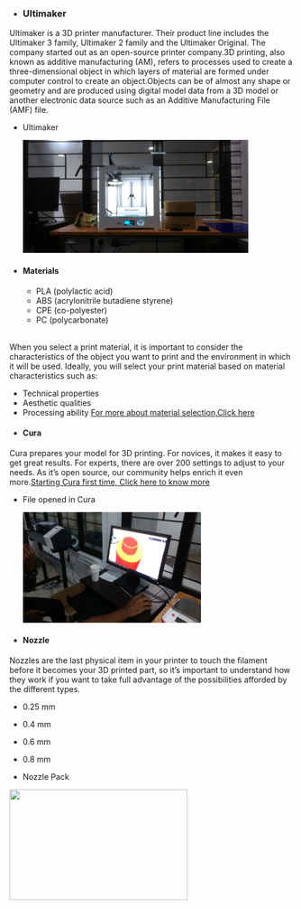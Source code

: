 - ### Ultimaker
Ultimaker is a 3D printer manufacturer. Their product line includes the Ultimaker 3 family, Ultimaker 2 family and the Ultimaker Original. The company started out as an open-source printer company.3D printing, also known as additive manufacturing (AM), refers to processes used to create a three-dimensional object in which layers of material are formed under computer control to create an object.Objects can be of almost any shape or geometry and are produced using digital model data from a 3D model or another electronic data source such as an Additive Manufacturing File (AMF) file.
  - Ultimaker
  
    <img src="um.jpg" height="200" width="400">
- #### Materials
  - PLA (polylactic acid)
  - ABS (acrylonitrile butadiene styrene)
  - CPE (co-polyester)
  - PC (polycarbonate)
<br>
When you select a print material, it is important to consider the characteristics of the object you want to print and the environment in which it will be used. Ideally, you will select your print material based on material characteristics such as:

  - Technical properties
  - Aesthetic qualities
  - Processing ability
[For more about material selection,Click here](https://ultimaker.com/en/resources/50296-which-material-should-i-use)
- #### Cura


Cura prepares your model for 3D printing. For novices, it makes it easy to get great results. For experts, there are over 200 settings to adjust to your needs. As it’s open source, our community helps enrich it even more.[Starting Cura first time, Click here to know more](https://ultimaker.com/en/resources/20407-first-use-cura-2)

   - File opened in Cura

     <img src="Design.jpg" height="196" width="316">                                                               

- #### Nozzle
Nozzles are the last physical item in your printer to touch the filament before it becomes your 3D printed part, so it’s important to understand how they work if you want to take full advantage of the possibilities afforded by the different types.
  - 0.25 mm
  - 0.4 mm
  - 0.6 mm 
  - 0.8 mm 

  - Nozzle Pack

<img src="nozzle.jpg" height="196" width="316">

